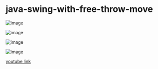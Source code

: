 # java-swing-with-free-throw-move

![image](https://github.com/sevincmehmet/java-swing-with-free-throw-move/assets/93881127/d5aa8243-afe0-48ed-aa87-8c041d4aab5c)

![image](https://github.com/sevincmehmet/java-swing-with-free-throw-move/assets/93881127/240587df-3deb-4c12-9989-c0568028da78)

![image](https://github.com/sevincmehmet/java-swing-with-free-throw-move/assets/93881127/174f254f-804f-40be-915a-fc12d26af240)

![image](https://github.com/sevincmehmet/java-swing-with-free-throw-move/assets/93881127/9d528f45-a0e1-495b-8e17-a054b80d8ebd)

[youtube link](https://github.com](https://www.youtube.com/watch?v=vIul49iEkMY&ab_channel=MehmetAliSEV%C4%B0N%C3%87)https://www.youtube.com/watch?v=vIul49iEkMY&ab_channel=MehmetAliSEV%C4%B0N%C3%87)
